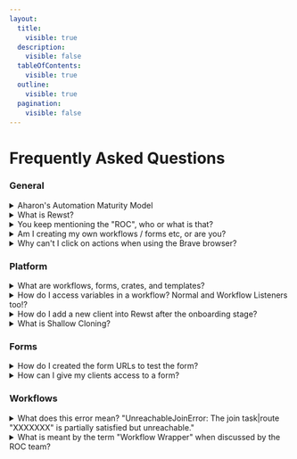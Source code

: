 ```yaml
---
layout:
  title:
    visible: true
  description:
    visible: false
  tableOfContents:
    visible: true
  outline:
    visible: true
  pagination:
    visible: false
---
```


# Frequently Asked Questions

### General

<details>

<summary>Aharon's Automation Maturity Model</summary>

<img src="../.gitbook/assets/2023-08-07_16-06-46 (4).png" alt="" data-size="original">

The Automation Maturity Model, devised by our beloved Aharon, illustrates four stages of automation adoption within an organization. These stages include:

* **No Automation:** Initial stage with manual processes, requiring human intervention for tasks.
* **Task Automation:** Automation of repetitive tasks to enhance efficiency and accuracy.
* **Human-assisted Process Automation:** Integration of human decision-making within automated processes for more complex workflows.
* **Autonomous Process Automation:** Advanced stage where processes are automated end-to-end with minimal to no human intervention, achieving significant operational efficiency and cost-effectiveness.

This model serves as a roadmap for organizations to assess and elevate their automation capabilities, aligning with the broader operational goals to drive growth and innovation.

For more information, check out our [dymistifying-process-automation.md](../cluck-university/getting-started/dymistifying-process-automation.md "mention") page in the Getting Started section.

</details>

<details>

<summary>What is Rewst?</summary>

Rewst is an RPA (Robotic Process Automation) platform built for MSPS to allow for... well, process automation! It helps you automate your tickets, security, operations and other business processes using a low-code / no-code UI.

</details>

<details>

<summary>You keep mentioning the "ROC", who or what is that?</summary>

Our Robotic Operations Center, or ROC team, is here to support you in your journey to create, monitor, and manage your workflows. As a member of the Kewp, you'll have access to our dedicated team of specialists through [Discord](https://discord.gg/rewst), our ROC Open Mic Friday calls, as well as our [ROC AMA](https://calendly.com/cluck-u/roc-ama) sessions every Thursday available as you work through our [Cluck U Trainings](https://calendly.com/cluck-u).

</details>

<details>

<summary>Am I creating my own workflows / forms etc, or are you?</summary>

Once we have you set up with your first workflow, you can take advantage of our ever-expanding [Crate library to install pre-build workflow bundles](../prebuilt-automations/crates/). You will also be able to take advantage of our [Cluck Univeristy courses](https://github.com/RewstApp/gitbook/blob/main/gitbook/external\_docs/faqs/broken-reference/README.md) in live and self-serve formats to learn about building your own solutions. You can get started here! Don't forget, the ROC team will be here to support you on your automation journey!

</details>

<details>

<summary>Why can't I click on actions when using the Brave browser?</summary>

There is an issue with the Brave browser where it will block the click event on actions. This is due to the way that Brave handles the click event. To fix this, you can either disable the Brave shield for the page, or you can use a different browser. The feature is called "Shields Off" in Brave.

</details>

### Platform

<details>

<summary>What are workflows, forms, crates, and templates?</summary>

Have a look at the [terminology page for more information](../cluck-university/getting-started/rewst-terminology.md).

</details>

<details>

<summary>How do I access variables in a workflow? Normal and Workflow Listeners too!?</summary>

When running a workflow, you can access the variables within that workflow by accessing what we call "The Context". The context is accessible by using `{{ CTX.<variable_name> }}` - this will autocomplete in the workflow editor.

We also have some default variables that are accessible in all workflows, such as the org id, org variables, etc. These are accessible by using `{{ ORG.<thing> }}`. Note there are a couple of these:

* `{{ ORG.VARIABLES.<variable_name> }}` - Accesses the org variables from the org that the workflow is running in.
* `{{ ORG.ATTRIBUTES.<variable_name> }}` - Accesses the org attributes from the org that the workflow is running in, such as the ORG ID

You are also able to take advantage of workflow listeners. Workflow Listeners, also known as Completion Handlers, are workflows that execute after another workflow has been completed. These listeners have a context variable that can be used to reference previous contexts from the workflow that was completed. This is done by using `{{ COMPLETED_WORKFLOW.CTX.<variable_name> }}` - this should autocomplete in the workflow editor.

An example is if you have `{{ CTX.first_name }}` which has the value of "Zelda", in the workflow listener workflow you would access it with `{{ COMPLETED_WORKFLOW.CTX.first_name }}` which would also have the value of "Zelda".

Finally, you can access the task output using `{{ TASKS.<task_name>.result.result }}` - this will autocomplete in the workflow editor.

It's worth noting this also works for workflow listeners, so if you have a workflow listener that runs a task, you can access the output of that task using `{{ COMPLETED_WORKFLOW.TASKS.<task_name>.result.result }}`

</details>

<details>

<summary>How do I add a new client into Rewst after the onboarding stage?</summary>

Adding a client into Rewst is currently the most manual aspect of using Rewst. There are a few moving parts that have to be done in order to make sure everything works correctly. [You can find the steps to add a client to Rewst here](../documentation/user-management/adding-a-new-client-to-rewst.md).

There is also a prebuilt automation (also known as a Crate) to add Clients to Rewst. [You can find the setup instructions here.](../prebuilt-automations/existing-crate-documentation/add-client-to-rewst-setup.md)

</details>

<details>

<summary>What is Shallow Cloning?</summary>

Shallow cloning is a feature of the Rewst platform that allows you to create a copy of an existing workflow or form. This is useful if you have a workflow that is very similar to another workflow, but you want to make a few small changes to it.

**What's the difference between cloning and shallow cloning?**

Cloning copies the entire resource "pack" (workflow, forms, templates, triggers, etc) and when cloning into your own org, you end up with multiple duplicates of the same resource. This can result in a lot of clutter, confusion, and an overall messy environment which makes it difficult to manage.

Shallow cloning copies that single selected resource, but re-uses all of the dependencies that it has. This means that if you have a sub-workflow that is part of a main workflow, and you shallow clone that sub-workflow, you will end up with a copy of the sub-workflow. This means that you can make changes to the sub-workflow without affecting the original workflow.

**Okay, but how do I do it?**

This is one of the great things about how we have implemented the product - there is actually no change to how you clone or shallow copy a resource. We will automatically detect if you are cloning something into your own org, and if so, we will shallow-clone it instead. This removes the "Synchronize" button on the popup modal and instead shows a little bit of verbiage to explain what is happening - and link you here!

</details>

### Forms

<details>

<summary>How do I created the form URLs to test the form?</summary>

For further information on generating the form URLs for your clients, [please click here](https://docs.rewst.help/documentation/forms/intro-to-forms#how-do-you-get-the-form-url-to-try-it).

</details>

<details>

<summary>How can I give my clients access to a form?</summary>

In order for a client to access a form, you must invite them to the Rewst platform.

It is important however that you first switch to that client in the dropdown on the top left of Rewst.

<img src="../.gitbook/assets/client-selector.png" alt="" data-size="original">

You then click the person icon in the top right which will bring up the below menu.

<img src="../.gitbook/assets/invite-new-users (2).png" alt="" data-size="original">

Enter their e-mail and they will then be able to access the platform.

It's important to note that at this time, there is no way to stop them from accessing the Rewst platform if they need access to a specific form - however, it will only give users access to what is in that specific org account, not your top-level MSP account.

</details>

### Workflows

<details>

<summary>What does this error mean? "UnreachableJoinError: The join task|route "XXXXXXX" is partially satisfied but unreachable."</summary>

This error is related to having multiple transitions going to a single action.

1. Within the action that has multiple transitions going to it, click the Advanced tab
2. Under the field _"Task Transition Criteria"_ you will likely have a 0, which means that all actions previously have to be complete before that action will run.
3. Amend this to the relevant number, e.g. change to 1 so that only one of the previous actions must complete before that action runs

<img src="../.gitbook/assets/task-transition-criteria.png" alt="" data-size="original">

In the image above, the workflow chooses the RMM of the client and then depending on the result, runs a script on that system. The client likely isn't going to have multiple RMMs, so only one of the "script" tasks is going to run.

However, they all merge into the final "compile\_results" task at the bottom. By default, this workflow will fail as it is expecting each script task to complete before hitting that final task.

This is where you would amend that Task Transition Criteria, in this case, to a 1. This states that only one of the tasks that come into it must have been completed.

If there was a workflow where you wanted to run on two instances (say you had a script run on Ninja, but also wanted to do something on Immy and then compile the results) then you would use 2, for 2 tasks to be completed.

</details>

<details>

<summary>What is meant by the term "Workflow Wrapper" when discussed by the ROC team?</summary>

The term "Workflow Wrapper" is an informal term sometimes used colloquially by the ROC to describe what the Rewst platform officially refers to as a "sub-workflow."

If you encounter the use of the term "Workflow Wrapper" in conversations in the kewp, or with other Rewst users, understand that it refers to a parent workflow that contains one or more sub-workflows. For the official documentation and guidelines on creating and managing sub-workflows, please consult the [Different Types of Workflows](../documentation/workflows/different-types-of-workflows.md#subworkflow) section.

</details>
